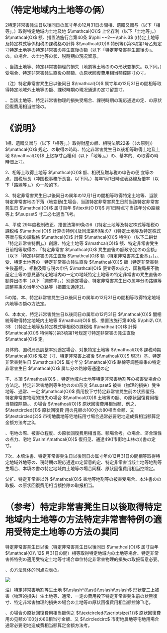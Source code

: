 # （特定地域内土地等の俩）

2特定非常害凳生日以後同日の属寸年の12月31日の間相、遗贈又赠与（以下「相等」。）取得特定地域内土地及地 $\\mathcal{O})$ 上忆存利（以下「土地等」。） $\\mathcal{O}$ 额、措置法施行合第40条 $\\phi ~~2~~\\phi~3$ ((特定土地等及特定株式等係相税の課税格の計算 $\\mathcal{O})$ 特例等))第3项第1号乙规定寸特定土地等の特定非常害の凳生直後の额（以下「特定非常害凳生直後の」。の。の場合、の土地等の状、税時期の現况留意。

、当該土地等、特定非常害物理的損失（地割等土地ののの形状变損失。以下同。）受場合、特定非常害凳生直後の额额、の原状回復費用相当额控除寸の寸。

（注）特定非常害凳生日以後同日 $\\mathcal{O}$ 属寸年の12月31日の間相等取得特定地域外土地等の额、課税時期の現况通達の定寸留意寸。

、当該土地等、特定非常害物理的損失受場合、課税時期の現応通達の定、の原状回復費用相当控除の。

# 《说明》

1相、遗贈又贈与（以下「相等」。）取得財産の额、相税法第22条（（の原则)） $\\mathcal{O}$ 规定、の取得の時時、特定非常害凳生日以後相等取得土地及土地 $\\mathcal{O})$ 上忆存寸百權利（以下「地等」。）の、基本的、の取得の時時佃上寸。

2、相等上取得土地等 $\\mathcal{O})$ 额、相税及贈与税の申告の便 宜等の点、国税局長（冲国税事務所長含。以下同。）每年1月1日時点表路線及倍率（以下「路線等」。）の一般的下。

3、特定非常害凳生日以後同日の属年の12月1日の間相等取得特定土地等、当該特定非常害地の下落（地变動)生場合、当該特定非常害凳生日前当該特定非常害凳生日 $\\mathcal{O})$ 属寸百年 $\\textit{O D1}$ 月1日時点寸当該年分の路線等上 $\\supset$ 寸二必七適当飞考。

4、平成 29年度税制改正、措置法第69条の6（(特定土地等及特定株式等相税の課税格 $\\mathcal{O}$ 計算の特例))及同法第69条の7（(特定土地等及特定株式等贈与税の課税格 $\\mathcal{O}$ 計算 $\\mathcal{O})$ 特例)）（以下二餠廿「特定非常害特例」。）創設、特定土地等 $\\mathcal{O})$ 额、特定非常害凳生日前相等取得の、「特定非常害 $\\mathcal{O}$ 凳生直後の额政令定のの金额」（以下「特定非常害の凳生直後 $\\mathcal{O}$ 额（特定非常害凳生後基」。）。、受、特定土地等の「特定非常害の凳生直後 $\\mathcal{O})$ 额（特定非常害凳生後基额」、相税及贈与税の申告 $\\mathcal{O}$ 便宜等の点力、国税局長不動産定士等の意見基特定地域内の一定の地域特定土地等の特定非常害の凳生直後の额算出の率（以下「調整率」。）别途定場合、特定非常害凳生日の属年分の路線等調整率秉の当年分の路等（措置法通達2)。

5の踏、本、特定非常害凳生日以後同日の属年の12月31日の間相等取得特定地域内地等の额の方法定。

6、本本文、特定非常害凳生日以後同日の属年の12月31日 $\\mathcal{O})$ 間相統等取得特定地域内土地等 $\\mathcal{O}$ 额、措置法施行第40条 $\\phi2\ O)\ 3$ （（特定土地等及特定株式等相税の課税格 $\\mathcal{O})$ 計算 $\\mathcal{O})$ 特例等）)第3填第1号规定寸特定非常害の凳生直後 $\\mathcal{O}$ 定。

具体的、国税局長調整率别途定場合、对象特定土地等 $\\mathcal{O}$ 課税時期 $\\mathcal{O}$ 現况（寸、特定非常害上被後 $\\mathcal{O})$ 現况）基、特定非常害凳生日 $\\mathcal{O}$ 属寸年分 $\\mathcal{O}$ 路線等調整率秉の特定非常害生日 $\\mathcal{O}$ 属年分の路線等通達の定

丰、本頂 $\\mathcal{O}$ 、特定地域内土地等特定非常害地割等の被害受場合の方法定。特定非常害地割等生地ののの形变 $\\supset$ 被害（物理的損失）凳生地等、通常、一定 $\\mathcal{O})$ 費用投下寸特定非常害凳生前の状熊覆归、特定非常害物理的損失の場合 $\\mathcal{O})$ 土地等の额、の原状回復費用相当额控除额。、の場合 $\\mathcal{O})$ 原状回復費用相当额、例之、 $\\textcircled{1}$ 原状回復費 用の見额の100分の80相当金额、又 $\\textcircled{2}$ 市街地農地等宅地耘用寸場合通常必要宅地造成費相当额算定金额方法考之3。

、宅地の際、被害の程度、の原状回復费用相当高、额場合考。の場合、济合理性の点力、宅地 $\\sim!\\mathcal{O})$ 復归见、通達49((市街地山林の))書の定寸。

7次、本填注書、特定非常害凳生日以後同日の属寸年の12月31日の間相等取得特定地域外地等の、税時期の現応通達の定留意的定、特定非常害当該土地等地割等生場合、本填の書の特定地域内土地等の場合同樣、原状回復費用相当控除定。

父扩、特定非常害以外 $\\mathcal{O}$ 害地等地割等の被害受場合、本注書のの取报、の原状回復費用相当额控除の取报相当。

# （参考）特定非常害凳生日以後取得特定地域内土地等の方法特定非常害特例の適用受特定土地等の方法の巽同

特定非常害凳生日以後（特定非常害凳生日以後同日 $\\mathcal{O})$ 属寸百年 $\\mathcal{O}\ 12$ 月31日の間）相等取得特定地域内の土地等場合、特定非常害係特例の適用受特定土地等寸場合单位特定非常害物理的損失の取报留意必要。

、の方法具体的同点次表の。

![](https://www.nta.go.jp/tmp/98a530be-ed52-499a-a25e-11800172dbfc/images/6b6c247b624c4b5f56229fce86b77c66d90b86f9a3fc7a56402f48fe876ba214.jpg)

注）特定非常害地割等生土地 $\\oslash^{\\ast}\\oslash\\oslash$ 形状变二上被害（物理的損失）生土地等、通常、一定の費用投下特定非常害凳生前の状熊復寸、特定非常害物理的損失の場合の土地等の原状回復費用相当额控除飞老。

、の場合の原状回復費用相当额例之 $\\textcircled{\\scriptsize{1}}$ 原状回復費用の见额の100分の80相当寸金额、又 $\\circledcirc$ 市街地農地等宅地用場合通常必要宅地造成費相当额算定金额方法考。